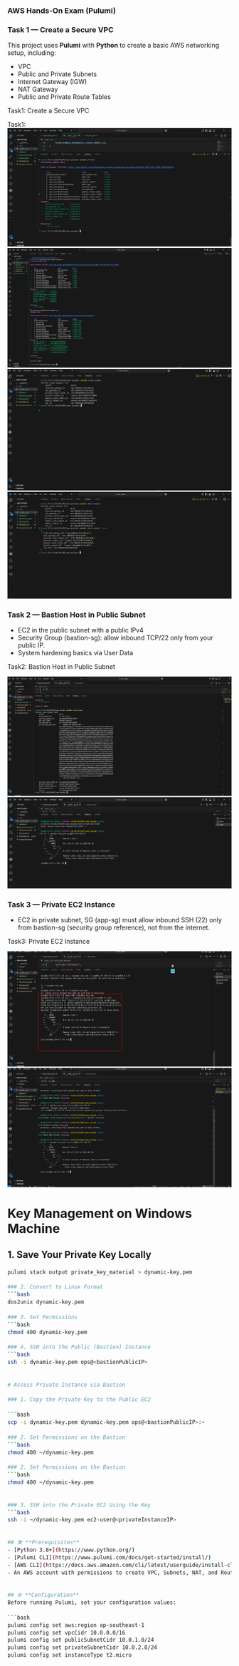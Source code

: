 ### **AWS Hands-On Exam (Pulumi)**


### Task 1 — Create a Secure VPC

This project uses **Pulumi** with **Python** to create a basic AWS networking setup, including:
- VPC
- Public and Private Subnets
- Internet Gateway (IGW)
- NAT Gateway
- Public and Private Route Tables


Task1: Create a Secure VPC

Task1:
![pulumi-preview](images/task1/pulumi-preview.png)
![pulumi-up](images/task1/pulumi-up.png)
![pulumi-stack](images/task1/pulumi-stack.png)
![stackjson](images/task1/stackjson.png)



### Task 2 — Bastion Host in Public Subnet

- EC2 in the public subnet with a public IPv4
- Security Group (bastion-sg): allow inbound TCP/22 only from your public IP.
- System hardening basics via User Data

Task2: Bastion Host in Public Subnet

![pulumi-stack](images/task2/pulumi-stack.png)
![SSH-session](images/task2/SSH-session.png)


### Task 3 — Private EC2 Instance

- EC2 in private subnet, SG (app-sg) must allow inbound SSH (22) only from bastion-sg (security group reference), not from the internet.

Task3: Private EC2 Instance

![SSH-session](images/task3/ssh.png)
![SSH-session](images/task3/sshs.png) 


# Key Management on Windows Machine

## 1. Save Your Private Key Locally
```bash
pulumi stack output private_key_material > dynamic-key.pem

### 2. Convert to Linux Format
```bash
dos2unix dynamic-key.pem

### 3. Set Permissions
```bash
chmod 400 dynamic-key.pem

### 4. SSH into the Public (Bastion) Instance
```bash
ssh -i dynamic-key.pem ops@<bastionPublicIP>


# Access Private Instance via Bastion

### 1. Copy the Private Key to the Public EC2

```bash
scp -i dynamic-key.pem dynamic-key.pem ops@<bastionPublicIP>:~

### 2. Set Permissions on the Bastion
```bash
chmod 400 ~/dynamic-key.pem

### 2. Set Permissions on the Bastion
```bash
chmod 400 ~/dynamic-key.pem


### 3. SSH into the Private EC2 Using the Key
```bash
ssh -i ~/dynamic-key.pem ec2-user@<privateInstanceIP>


## 🛠️ **Prerequisites**
- [Python 3.8+](https://www.python.org/)
- [Pulumi CLI](https://www.pulumi.com/docs/get-started/install/)
- [AWS CLI](https://docs.aws.amazon.com/cli/latest/userguide/install-cliv2.html) (configured with credentials)
- An AWS account with permissions to create VPC, Subnets, NAT, and Routing.


## ⚙️ **Configuration**
Before running Pulumi, set your configuration values:

```bash
pulumi config set aws:region ap-southeast-1
pulumi config set vpcCidr 10.0.0.0/16
pulumi config set publicSubnetCidr 10.0.1.0/24
pulumi config set privateSubnetCidr 10.0.2.0/24
pulumi config set instanceType t2.micro


